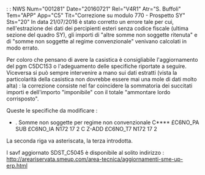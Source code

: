  :  : NWS Num="001281" Date="20160721" Rel="V4R1" Atr="S. Buffoli" Tem="APP" App="C5" Tit="Correzione su modulo 770 - Prospetto SY" Sts="20"
In data 21/07/2016 è stato corretto un errore tale per cui, nell'estrazione dei dati dei percipienti
esteri senza codice fiscale (ultima sezione del quadro SY), gli importi di "altre somme non soggette
ritenuta" e di "somme non soggette al regime convenzionale" venivano calcolati in modo errato.

Per coloro che pensano di avere la casistica è consigliabile l'aggiornamento del pgm C5DC153 o l'adeguamento delle specifiche riportate a seguire. Viceversa si può sempre intervenire a mano sui
dati estratti (vista la particolarità della casistica non dovrebbe essere mai una mole di dati molto alta) :  la correzione consiste nel far coincidere la sommatoria dei succitati importi e dell'importo "imponibile" con il totale "ammontare lordo corrisposto".

Queste le specifiche da modificare : 
 * . Somme non soggette per regime non convenzionale
C**** £C6NO_PA      SUB       £C6NO_IA      N172             17 2
C                   Z-ADD     £C6NO_T7      N172             17 2

La seconda riga va asteriscata, la terza introdotta.

I savf aggiornato SDST_C5045 è disponibile al solito indirizzo : 
http://areariservata.smeup.com/area-tecnica/aggiornamenti-sme-up-erp.html 
